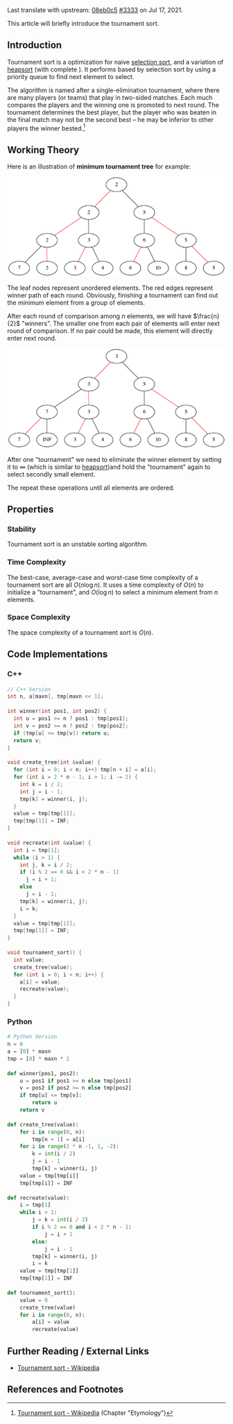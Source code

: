Last translate with upstream: [08eb0c5](https://github.com/OI-wiki/OI-wiki/commit/08eb0c53b1ad55b518b0f5f7a569c25b8c1215b2#diff-ba0721b5c036c9f0301e88f3247a0b128f22996796cd5526d5d6220ef53d01b3) [#3333](https://github.com/OI-wiki/OI-wiki/pull/3333) on Jul 17, 2021.

This article will briefly introduce the tournament sort.

## Introduction

Tournament sort<!---, or tree selection sort,--> is a optimization for naive [selection sort](./selection-sort.md), and a variation of [heapsort](./heap-sort.md) (with complete ). It performs based by selection sort by using a priority queue to find next element to select.

The algorithm is named after a single-elimination tournament, where there are many players (or teams) that play in two-sided matches. Each much compares the players and the winning one is promoted to next round. The tournament determines the best player, but the player who was beaten in the final match may not be the second best – he may be inferior to other players the winner bested.[^ref1] <!---原文于此处部分引用了Wikipedia对其构词学的描述, 故加上ref --> 

## Working Theory

Here is an illustration of **minimum tournament tree** for example:

![tournament-sort1](./images/tournament-sort1.png)

The leaf nodes represent unordered elements. The red edges represent winner path of each round. Obviously, finishing a tournament can find out the minimum element from a group of elements.

After each round of comparison among $n$ elements, we will have $\frac{n}{2}$ "winners". The smaller one from each pair of elements will enter next round of comparison. If no pair could be made, this element will directly enter next round.

![tournament-sort2](./images/tournament-sort2.png)

After one "tournament" we need to eliminate the winner element by setting it to $\infty$ (which is similar to [heapsort](./heap-sort.md))and hold the "tournament" again to select secondly small element.

The repeat these operations until all elements are ordered.

## Properties

### Stability

Tournament sort is an unstable sorting algorithm.

### Time Complexity

The best-case, average-case and worst-case time complexity of a tournament sort are all $O(n\log n)$. It uses a time complexity of $O(n)$ to initialize a "tournament", and $O(\log n)$ to select a minimum element from $n$ elements.

### Space Complexity

The space complexity of a tournament sort is $O(n)$.

## Code Implementations

### C++

```cpp
// C++ Version
int n, a[maxn], tmp[maxn << 1];

int winner(int pos1, int pos2) {
  int u = pos1 >= n ? pos1 : tmp[pos1];
  int v = pos2 >= n ? pos2 : tmp[pos2];
  if (tmp[u] <= tmp[v]) return u;
  return v;
}

void create_tree(int &value) {
  for (int i = 0; i < n; i++) tmp[n + i] = a[i];
  for (int i = 2 * n - 1; i > 1; i -= 2) {
    int k = i / 2;
    int j = i - 1;
    tmp[k] = winner(i, j);
  }
  value = tmp[tmp[1]];
  tmp[tmp[1]] = INF;
}

void recreate(int &value) {
  int i = tmp[1];
  while (i > 1) {
    int j, k = i / 2;
    if (i % 2 == 0 && i < 2 * n - 1)
      j = i + 1;
    else
      j = i - 1;
    tmp[k] = winner(i, j);
    i = k;
  }
  value = tmp[tmp[1]];
  tmp[tmp[1]] = INF;
}

void tournament_sort() {
  int value;
  create_tree(value);
  for (int i = 0; i < n; i++) {
    a[i] = value;
    recreate(value);
  }
}
```

### Python

```python
# Python Version
n = 0
a = [0] * maxn
tmp = [0] * maxn * 2

def winner(pos1, pos2):
    u = pos1 if pos1 >= n else tmp[pos1]
    v = pos2 if pos2 >= n else tmp[pos2]
    if tmp[u] <= tmp[v]:
        return u
    return v

def create_tree(value):
    for i in range(0, n):
        tmp[n + 1] = a[i]
    for i in range(2 * n -1, 1, -2):
        k = int(i / 2)
        j = i - 1
        tmp[k] = winner(i, j)
    value = tmp[tmp[i]]
    tmp[tmp[i]] = INF

def recreate(value):
    i = tmp[1]
    while i > 1:
        j = k = int(i / 2)
        if i % 2 == 0 and i < 2 * n - 1:
            j = i + 1
        else:
            j = i - 1
        tmp[k] = winner(i, j)
        i = k
    value = tmp[tmp[1]]
    tmp[tmp[1]] = INF

def tournament_sort():
    value = 0
    create_tree(value)
    for i in range(0, n):
        a[i] = value
        recreate(value)
```

## Further Reading / External Links

- [Tournament sort - Wikipedia](https://en.wikipedia.org/wiki/Tournament_sort)

## References and Footnotes

[^ref1]: [Tournament sort - Wikipedia](https://en.wikipedia.org/wiki/Tournament_sort#Etymology) (Chapter "Etymology")
